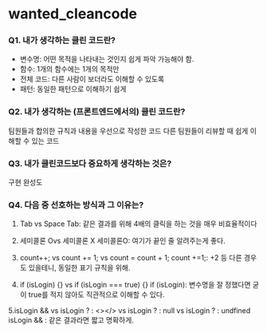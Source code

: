 # wanted_cleancode


### Q1. 내가 생각하는 클린 코드란?
- 변수명: 어떤 목적을 나타내는 것인지 쉽게 파악 가능해야 함.
- 함수: 1개의 함수에는 1개의 목적만
- 전체 코드: 다른 사람이 보더라도 이해할 수 있도록
- 패턴: 동일한 패턴으로 이해하기 쉽게


### Q2. 내가 생각하는 (프론트엔드에서의) 클린 코드란?
팀원들과 합의한 규칙과 내용을 우선으로 작성한 코드
다른 팀원들이 리뷰할 때 쉽게 이해할 수 있는 코드

### Q3. 내가 클린코드보다 중요하게 생각하는 것은?
구현 완성도

### Q4. 다음 중 선호하는 방식과 그 이유는?

1. Tab vs Space
Tab: 같은 결과를 위해 4배의 클릭을 하는 것을 매우 비효율적이다

2. 세미콜론 Ovs 세미콜론 X
세미콜론O: 여기가 끝인 줄 알려주는게 좋다.

3. count++; vs count += 1; vs count = count + 1;
count +=1;: +2 등 다른 경우도 있을테니, 동일한 표기 규칙을 위해.

4. if (isLogin) {} vs if (isLogin === true) {}
if (isLogin): 변수명을 잘 정했다면 굳이 true를 적지 않아도 직관적으로 이해할 수 있다.

5.isLogin && <HelloWanted /> vs isLogin ? <HelloWanted /> : <></> vs isLogin ? <HelloWanted /> : null vs isLogin ? <HelloWanted /> : undfined
isLogin && <HelloWanted />: 같은 결과라면 짧고 명확하게.
